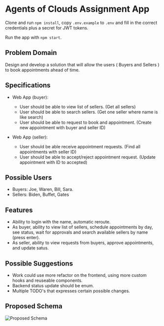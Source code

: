 # Agents of Clouds Assignment App

Clone and run `npm install`, copy `.env.example` to `.env` and fill in the correct credentials plus a secret for JWT tokens.

Run the app with `npm start`.

## Problem Domain

Design and develop a solution that will allow the users ( Buyers and Sellers ) to book appointments ahead of time.

## Specifications

- Web App (buyer):
  - User should be able to view list of sellers. (Get all sellers)
  - User should be able to search sellers.  (Get one seller where name is like search)
  - User should be able to request to book and appointment. (Create new appointment with buyer and seller ID)

  
- Web App (seller):
  - User should be able receive appointment requests. (Find all appointments with seller ID)
  - User should be able to accept/reject appointment request. (Update appointment with ID to accepted)

## Possible Users

  - Buyers: Joe, Waren, Bill, Sara.
  - Sellers: Biden, Buffet, Gates

## Features

  - Ability to login with the name, automatic reroute.
  - As buyer, ability to view list of sellers, schedule appointments by day, see status, wait for approvals and search available sellers by name (press enter).
  - As seller, ability to view requests from buyers, approve appointments, and update satus.

## Possible Suggestions

- Work could use more refactor on the frontend, using more custom hooks and reuseable components.
- Backend status update should be enum.
- Multiple TODO's that expresses certain possible changes.
## Proposed Schema

![Proposed Schema](basic_api_model.png)